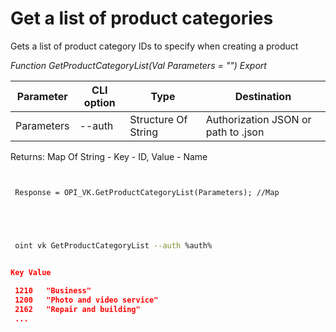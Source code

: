 ﻿---
sidebar_position: 1
---

# Get a list of product categories
 Gets a list of product category IDs to specify when creating a product


*Function GetProductCategoryList(Val Parameters = "") Export*

 | Parameter | CLI option | Type | Destination |
 |-|-|-|-|
 | Parameters | --auth | Structure Of String | Authorization JSON or path to .json |

 
 Returns: Map Of String - Key - ID, Value - Name

```bsl title="Code example"
	
 
 Response = OPI_VK.GetProductCategoryList(Parameters); //Map
 
 
	
```

```sh title="CLI command example"
 
 oint vk GetProductCategoryList --auth %auth%


```


```json title="Result"

Key Value
 
 1210	"Business"
 1200	"Photo and video service"
 2162	"Repair and building"
 ...

```
